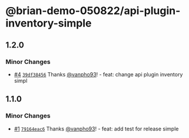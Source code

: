 # @brian-demo-050822/api-plugin-inventory-simple

## 1.2.0

### Minor Changes

- [#4](https://github.com/vanpho93/reaction-monorepo/pull/4) [`39df38456`](https://github.com/vanpho93/reaction-monorepo/commit/39df38456b76e4d0fdda60d05c5ffcbf0a0f9ad6) Thanks [@vanpho93](https://github.com/vanpho93)! - feat: change api plugin inventory simpl

## 1.1.0

### Minor Changes

- [#1](https://github.com/vanpho93/reaction-monorepo/pull/1) [`79164eac6`](https://github.com/vanpho93/reaction-monorepo/commit/79164eac69b1f7674c9e4962b38d9dd9068883d1) Thanks [@vanpho93](https://github.com/vanpho93)! - feat: add test for release simple
